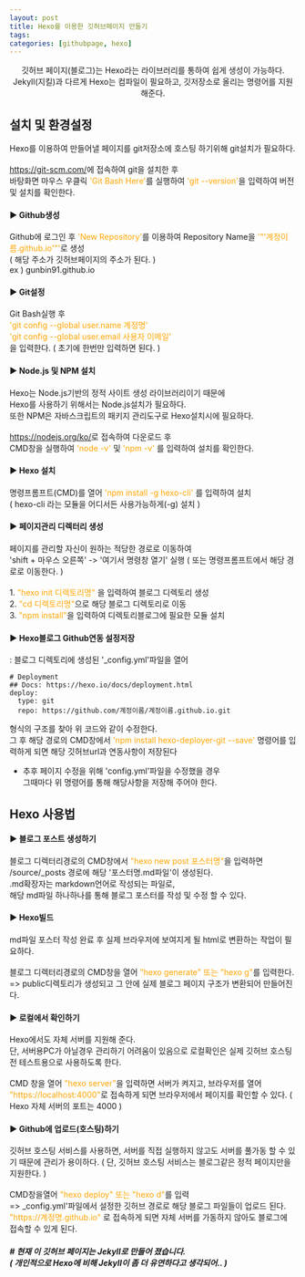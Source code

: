 ```yaml
---
layout: post
title: Hexo를 이용한 깃허브페이지 만들기
tags:
categories: [githubpage, hexo]
---
```

<p align="center">
깃허브 페이지(블로그)는 Hexo라는 라이브러리를 통하여 쉽게 생성이 가능하다.<br/>
Jekyll(지킬)과 다르게 Hexo는 컴파일이 필요하고, 깃저장소로 올리는 명령어를 지원해준다.
</p>

## 설치 및 환경설정
<p>
    Hexo를 이용하여 만들어낼 페이지를 git저장소에 호스팅 하기위해 git설치가 필요하다.<br/><br/>
    <a href="https://git-scm.com/ ">https://git-scm.com/</a>에 접속하여 git을 설치한 후<br/>
    바탕화면 마우스 우클릭 
    <font color="orange">'Git Bash Here'</font>를 실행하여 
    <font color="orange">'git --version'</font>을 입력하여 버전 및 설치를 확인한다. 
</p>


#### ▶ Github생성
<p>
    Github에 로그인 후 <font color="orange">'New Repository'</font>를 이용하여
    Repository Name을 <font color="orange">'"'계정이름.github.io'"'</font>로 생성<br/>
    ( 해당 주소가 깃허브페이지의 주소가 된다. )<br/>
    ex ) gunbin91.github.io
</p>

#### ▶ Git설정
<p>
    Git Bash실행 후 <br/>
    <font color="orange">'git config --global user.name 계정명'</font><br/>
    <font color="orange">'git config --global user.email 사용자 이메일'</font><br/>
    을 입력한다. ( 초기에 한번만 입력하면 된다. )
</p>

#### ▶ Node.js 및 NPM 설치
<p>
   Hexo는 Node.js기반의 정적 사이트 생성 라이브러리이기 때문에 <br/>
   Hexo를 사용하기 위해서는 Node.js설치가 필요하다. <br/>
   또한 NPM은 자바스크립트의 패키지 관리도구로 Hexo설치시에 필요하다.<br/><br/>
   <a href="https://nodejs.org/ko/">https://nodejs.org/ko/</a>로 접속하여 다운로드 후<br/>
    CMD창을 실행하여 
    <font color="orange">'node -v'</font> 및 
    <font color="orange">'npm -v'</font> 를 입력하여 설치를 확인한다.
</p>

#### ▶ Hexo 설치
<p>
    명령프롬프트(CMD)를 열어 <font color="orange">'npm install -g hexo-cli'</font>
    를 입력하여 설치<br/>
    ( hexo-cli 라는 모듈을 어디서든 사용가능하게(-g) 설치 )
</p>

#### ▶ 페이지관리 디렉터리 생성
<p>
    페이지를 관리할 자신이 원하는 적당한 경로로 이동하여<br/>
    'shift + 마우스 오른쪽' -> '여기서 명령창 열기' 실행
    ( 또는 명령프롬프트에서 해당 경로로 이동한다. )<br/><br/>
    1. <font color="orange">"hexo init 디렉토리명"</font> 을 입력하여 블로그 디렉토리 생성<br/>
    2. <font color="orange">"cd 디렉토리명"</font>으로 해당 블로그 디렉토리로 이동<br/>
    3. <font color="orange">"npm install"</font>을 입력하여 디렉토리블로그에 필요한 모듈 설치<br/>
</p>

#### ▶ Hexo블로그 Github연동 설정저장
: 블로그 디렉토리에 생성된 '_config.yml'파일을 열어
~~~
# Deployment
## Docs: https://hexo.io/docs/deployment.html
deploy:
  type: git
  repo: https://github.com/계정이름/계정이름.github.io.git
~~~

형식의 구조를 찾아 위 코드와 같이 수정한다.<br/>
그 후 해당 경로의 CMD창에서
<font color="orange">'npm install hexo-deployer-git --save'</font>
명령어를 입력하게 되면 해당 깃허브url과 연동사항이 저장된다<br/>
*  추후 페이지 수정을 위해 'config.yml'파일을 수정했을 경우 <br/>그때마다 위 명령어를 통해 해당사항을 저장해 주어야 한다.

## Hexo 사용법

#### ▶ 블로그 포스트 생성하기
<p>
    블로그 디렉터리경로의 CMD창에서 <font color="orange">"hexo new post 포스터명"</font>을 입력하면<br/>
    /source/_posts 경로에 해당 '포스터명.md파일'이 생성된다.<br/>
    .md확장자는 markdown언어로 작성되는 파일로, <br/>
    해당 md파일 하나하나를 통해 블로그 포스터를 작성 및 수정 할 수 있다.
</p>

#### ▶ Hexo빌드
<p>
    md파일 포스터 작성 완료 후 실제 브라우저에 보여지게 될 html로 변환하는 작업이 필요하다.<br/><br/>
    블로그 디렉터리경로의 CMD창을 열어 <font color="orange">"hexo generate" 또는 "hexo g"</font>를 입력한다.<br/>
    => public디렉토리가 생성되고 그 안에 실제 블로그 페이지 구조가 변환되어 만들어진다.
</p>

#### ▶ 로컬에서 확인하기
<p>
    Hexo에서도 자체 서버를 지원해 준다.<br/>
    단, 서버용PC가 아닐경우 관리하기 어려움이 있음으로 로컬확인은 실제 깃허브 호스팅 전
    테스트용으로 사용하도록 한다.<br/><br/>
    CMD 창을 열어 <font color="orange">"hexo server"</font>을 입력하면 서버가 켜지고,
    브라우저를 열어 
    <font color="orange">"https://localhost:4000"</font>로 접속하게 되면 브라우저에서
    페이지를 확인할 수 있다. ( Hexo 자체 서버의 포트는 4000 )
</p>

#### ▶ Github에 업로드(호스팅)하기
<p>
    깃허브 호스팅 서비스를 사용하면, 서버를 직접 실행하지 않고도 서버를 풀가동 할 수 있기 때문에 관리가 용이하다. ( 단, 깃허브 호스팅 서비스는 블로그같은 정적 페이지만을 지원한다. ) <br/><br/>
    CMD창을열어 <font color="orange">"hexo deploy" 또는 "hexo d"</font>를 입력<br/>
    => _config.yml'파일에서 설정한 깃허브 경로로 해당 블로그 파일들이 업로드 된다.<br/>
    <font color="orange">"https://계정명.github.io"</font>
    로 접속하게 되면 자체 서버를 가동하지 않아도 블로그에 접속할 수 있게 된다.
</p>


##### # 현재 이 깃허브 페이지는 Jekyll로 만들어 졌습니다.<br/> ( 개인적으로 Hexo에 비해 Jekyll이 좀 더 유연하다고 생각되어.. )